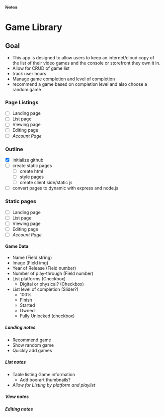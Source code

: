 ~~Notes~~
# Game Library

## Goal
* This app is designed to allow users to keep an internet/cloud copy of the list of their video games and the console or storefront they own it in.
* Allow for CRUD of game list
* track user hours
* Manage game completion and level of completion
* recommend a game based on completion level and also choose a random game

### Page Listings
- [ ] Landing page
- [ ] List page
- [ ] Viewing page
- [ ] Editing page
- [ ] _Account Page_

### Outline
- [x] initialize github
- [ ] create static pages
    - [ ] create html
    - [ ] style pages
    - [ ] create client side/static js
- [ ] convert pages to dynamic with express and node.js

### Static pages
- [ ] Landing page
- [ ] List page
- [ ] Viewing page
- [ ] Editing page
- [ ] _Account Page_

#### Game Data
* Name (Field string)
* Image (Field img)
* Year of Release (Field number)
* Number of play-through (Field number)
* List platforms (Checkbox)
  * Digital or physical? (Checkbox)
* List level of completion (Slider?)
  * 100%
  * Finish
  * Started
  * Owned
  * Fully Unlocked (checkbox)

##### Landing notes
* Recommend game
* Show random game
* Quickly add games

##### List notes
* Table listing Game information
    * Add box-art thumbnails?
* _Allow for Listing by platform and playlist_

##### View notes

##### Editing notes
